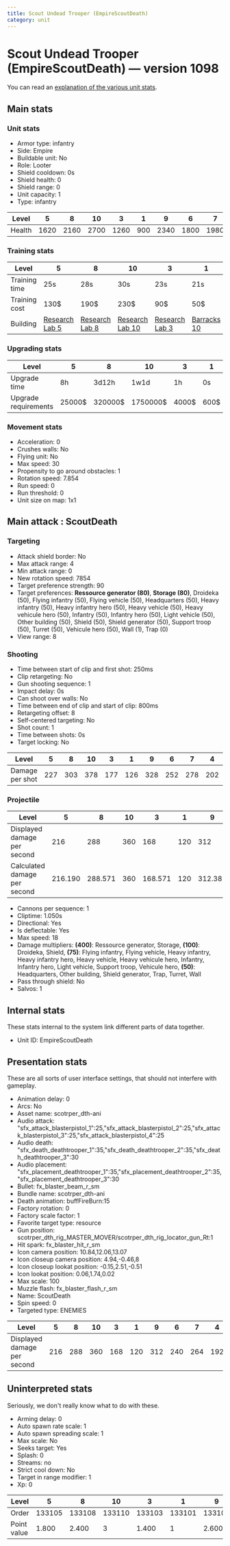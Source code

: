 ```yaml
---
title: Scout Undead Trooper (EmpireScoutDeath)
category: unit
---
```


# Scout Undead Trooper (EmpireScoutDeath) — version 1098

You can read an [explanation  of the various unit stats](unitexplained.md).

## Main stats

### Unit stats

  * Armor type: infantry
  * Side: Empire
  * Buildable unit: No
  * Role: Looter
  * Shield cooldown: 0s
  * Shield health: 0
  * Shield range: 0
  * Unit capacity: 1
  * Type: infantry

|Level |5   |8   |10  |3   |1  |9   |6   |7   |4   |2   |
|------|----|----|----|----|---|----|----|----|----|----|
|Health|1620|2160|2700|1260|900|2340|1800|1980|1440|1080|


### Training stats

|Level        |5                                      |8                                      |10                                      |3                                      |1                                 |9                                      |6                                      |7                                      |4                                      |2                                      |
|-------------|---------------------------------------|---------------------------------------|----------------------------------------|---------------------------------------|----------------------------------|---------------------------------------|---------------------------------------|---------------------------------------|---------------------------------------|---------------------------------------|
|Training time|25s                                    |28s                                    |30s                                     |23s                                    |21s                               |29s                                    |26s                                    |27s                                    |24s                                    |22s                                    |
|Training cost|130$                                   |190$                                   |230$                                    |90$                                    |50$                               |210$                                   |150$                                   |170$                                   |110$                                   |70$                                    |
|Building     |[Research Lab 5](empireOffenseLab.html)|[Research Lab 8](empireOffenseLab.html)|[Research Lab 10](empireOffenseLab.html)|[Research Lab 3](empireOffenseLab.html)|[Barracks 10](empireBarracks.html)|[Research Lab 9](empireOffenseLab.html)|[Research Lab 6](empireOffenseLab.html)|[Research Lab 7](empireOffenseLab.html)|[Research Lab 4](empireOffenseLab.html)|[Research Lab 2](empireOffenseLab.html)|


### Upgrading stats

|Level               |5     |8      |10      |3    |1   |9       |6      |7      |4     |2    |
|--------------------|------|-------|--------|-----|----|--------|-------|-------|------|-----|
|Upgrade time        |8h    |3d12h  |1w1d    |1h   |0s  |5d      |1d     |2d     |3h30m |15m  |
|Upgrade requirements|25000$|320000$|1750000$|4000$|600$|1000000$|100000$|160000$|12500$|1500$|


### Movement stats

  * Acceleration: 0
  * Crushes walls: No
  * Flying unit: No
  * Max speed: 30
  * Propensity to go around obstacles: 1
  * Rotation speed: 7.854
  * Run speed: 0
  * Run threshold: 0
  * Unit size on map: 1x1

## Main attack : ScoutDeath

### Targeting

  * Attack shield border: No
  * Max attack range: 4
  * Min attack range: 0
  * New rotation speed: 7854
  * Target preference strength: 90
  * Target preferences: **Ressource generator (80)**, **Storage (80)**, Droideka (50), Flying infantry (50), Flying vehicle (50), Headquarters (50), Heavy infantry (50), Heavy infantry hero (50), Heavy vehicle (50), Heavy vehicule hero (50), Infantry (50), Infantry hero (50), Light vehicle (50), Other building (50), Shield (50), Shield generator (50), Support troop (50), Turret (50), Vehicule hero (50), Wall (1), Trap (0)
  * View range: 8

### Shooting

  * Time between start of clip and first shot: 250ms
  * Clip retargeting: No
  * Gun shooting sequence: 1
  * Impact delay: 0s
  * Can shoot over walls: No
  * Time between end of clip and start of clip: 800ms
  * Retargeting offset: 8
  * Self-centered targeting: No
  * Shot count: 1
  * Time between shots: 0s
  * Target locking: No

|Level          |5  |8  |10 |3  |1  |9  |6  |7  |4  |2  |
|---------------|---|---|---|---|---|---|---|---|---|---|
|Damage per shot|227|303|378|177|126|328|252|278|202|152|


### Projectile

|Level                       |5      |8      |10 |3      |1  |9      |6  |7      |4      |2      |
|----------------------------|-------|-------|---|-------|---|-------|---|-------|-------|-------|
|Displayed damage per second |216    |288    |360|168    |120|312    |240|264    |192    |144    |
|Calculated damage per second|216.190|288.571|360|168.571|120|312.381|240|264.762|192.381|144.762|


  * Cannons per sequence: 1
  * Cliptime: 1.050s
  * Directional: Yes
  * Is deflectable: Yes
  * Max speed: 18
  * Damage multipliers: **(400)**: Ressource generator, Storage, **(100)**: Droideka, Shield, **(75)**: Flying infantry, Flying vehicle, Heavy infantry, Heavy infantry hero, Heavy vehicle, Heavy vehicule hero, Infantry, Infantry hero, Light vehicle, Support troop, Vehicule hero, **(50)**: Headquarters, Other building, Shield generator, Trap, Turret, Wall
  * Pass through shield: No
  * Salvos: 1

## Internal stats

These stats internal to the system link different parts of data together.

  * Unit ID: EmpireScoutDeath

## Presentation stats

These are all sorts of user interface settings, that should not interfere with gameplay.

  * Animation delay: 0
  * Arcs: No
  * Asset name: scotrper_dth-ani
  * Audio attack: "sfx_attack_blasterpistol_1":25,"sfx_attack_blasterpistol_2":25,"sfx_attack_blasterpistol_3":25,"sfx_attack_blasterpistol_4":25
  * Audio death: "sfx_death_deathtrooper_1":35,"sfx_death_deathtrooper_2":35,"sfx_death_deathtrooper_3":30
  * Audio placement: "sfx_placement_deathtrooper_1":35,"sfx_placement_deathtrooper_2":35,"sfx_placement_deathtrooper_3":30
  * Bullet: fx_blaster_beam_r_sm
  * Bundle name: scotrper_dth-ani
  * Death animation: buffFireBurn:15
  * Factory rotation: 0
  * Factory scale factor: 1
  * Favorite target type: resource
  * Gun position: scotrper_dth_rig_MASTER_MOVER/scotrper_dth_rig_locator_gun_Rt:1
  * Hit spark: fx_blaster_hit_r_sm
  * Icon camera position: 10.84,12.06,13.07
  * Icon closeup camera position: 4.94,-0.46,8
  * Icon closeup lookat position: -0.15,2.51,-0.51
  * Icon lookat position: 0.06,1.74,0.02
  * Max scale: 100
  * Muzzle flash: fx_blaster_flash_r_sm
  * Name: ScoutDeath
  * Spin speed: 0
  * Targeted type: ENEMIES

|Level                      |5  |8  |10 |3  |1  |9  |6  |7  |4  |2  |
|---------------------------|---|---|---|---|---|---|---|---|---|---|
|Displayed damage per second|216|288|360|168|120|312|240|264|192|144|


## Uninterpreted stats

Seriously, we don't really know what to do with these.

  * Arming delay: 0
  * Auto spawn rate scale: 1
  * Auto spawn spreading scale: 1
  * Max scale: No
  * Seeks target: Yes
  * Splash: 0
  * Streams: no
  * Strict cool down: No
  * Target in range modifier: 1
  * Xp: 0

|Level      |5     |8     |10    |3     |1     |9     |6     |7     |4     |2     |
|-----------|------|------|------|------|------|------|------|------|------|------|
|Order      |133105|133108|133110|133103|133101|133109|133106|133107|133104|133102|
|Point value|1.800 |2.400 |3     |1.400 |1     |2.600 |2     |2.200 |1.600 |1.200 |


